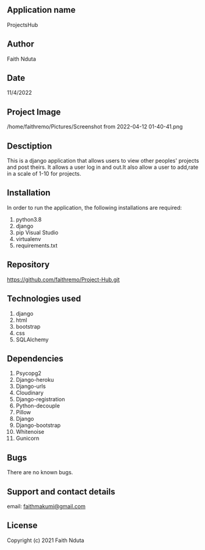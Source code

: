 ## Application name
ProjectsHub

## Author
Faith Nduta

## Date
11/4/2022

## Project Image
/home/faithremo/Pictures/Screenshot from 2022-04-12 01-40-41.png

## Desctiption
This is a django application that allows users to view other peoples' projects and post theirs. It allows a user log in and out.It also allow a user to add,rate in a scale of 1-10 for projects.

## Installation
In order to run the application, the following installations are required:
 1. python3.8 
 2. django
 3. pip Visual Studio 
 4. virtualenv 
 5. requirements.txt

## Repository
https://github.com/faithremo/Project-Hub.git

## Technologies used
1. django
2. html
3. bootstrap
4. css
5. SQLAlchemy

## Dependencies
1. Psycopg2
2. Django-heroku
3. Django-urls
4. Cloudinary
5. Django-registration
6. Python-decouple
7. Pillow
8. Django
9. Django-bootstrap
11. Whitenoise
12. Gunicorn

## Bugs
There are no known bugs.

## Support and contact details
email: faithmakumi@gmail.com

## License
Copyright (c) 2021 Faith Nduta










